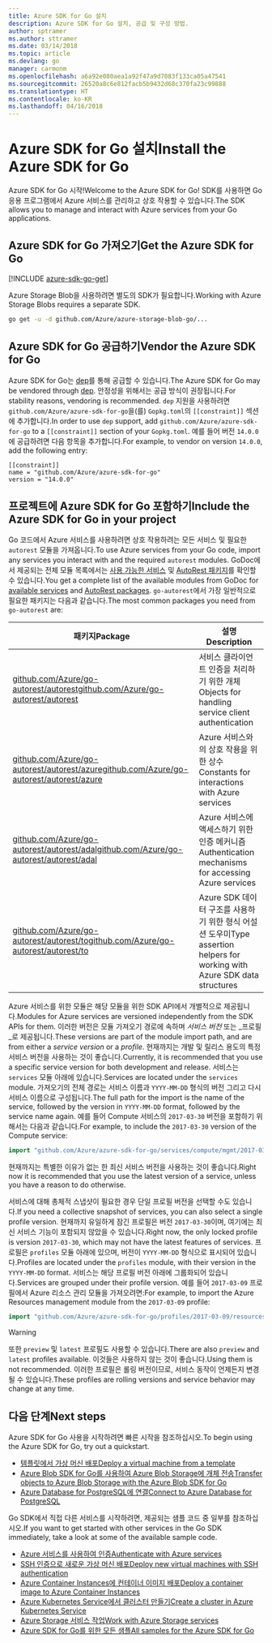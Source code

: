 ```yaml
---
title: Azure SDK for Go 설치
description: Azure SDK for Go 설치, 공급 및 구성 방법.
author: sptramer
ms.author: sttramer
ms.date: 03/14/2018
ms.topic: article
ms.devlang: go
manager: carmonm
ms.openlocfilehash: a6a92e080aea1a92f47a9d7083f133ca05a47541
ms.sourcegitcommit: 26520a8c6e812facb5b9432d68c370fa23c99888
ms.translationtype: HT
ms.contentlocale: ko-KR
ms.lasthandoff: 04/16/2018
---
```

# <a name="install-the-azure-sdk-for-go"></a><span data-ttu-id="ecf69-103">Azure SDK for Go 설치</span><span class="sxs-lookup"><span data-stu-id="ecf69-103">Install the Azure SDK for Go</span></span>

<span data-ttu-id="ecf69-104">Azure SDK for Go 시작!</span><span class="sxs-lookup"><span data-stu-id="ecf69-104">Welcome to the Azure SDK for Go!</span></span> <span data-ttu-id="ecf69-105">SDK를 사용하면 Go 응용 프로그램에서 Azure 서비스를 관리하고 상호 작용할 수 있습니다.</span><span class="sxs-lookup"><span data-stu-id="ecf69-105">The SDK allows you to manage and interact with Azure services from your Go applications.</span></span>

## <a name="get-the-azure-sdk-for-go"></a><span data-ttu-id="ecf69-106">Azure SDK for Go 가져오기</span><span class="sxs-lookup"><span data-stu-id="ecf69-106">Get the Azure SDK for Go</span></span>

[!INCLUDE [azure-sdk-go-get](includes/azure-sdk-go-get.md)]

<span data-ttu-id="ecf69-107">Azure Storage Blob을 사용하려면 별도의 SDK가 필요합니다.</span><span class="sxs-lookup"><span data-stu-id="ecf69-107">Working with Azure Storage Blobs requires a separate SDK.</span></span>

```bash
go get -u -d github.com/Azure/azure-storage-blob-go/...
```

## <a name="vendor-the-azure-sdk-for-go"></a><span data-ttu-id="ecf69-108">Azure SDK for Go 공급하기</span><span class="sxs-lookup"><span data-stu-id="ecf69-108">Vendor the Azure SDK for Go</span></span>

<span data-ttu-id="ecf69-109">Azure SDK for Go는 [dep](https://github.com/golang/dep)를 통해 공급할 수 있습니다.</span><span class="sxs-lookup"><span data-stu-id="ecf69-109">The Azure SDK for Go may be vendored through [dep](https://github.com/golang/dep).</span></span> <span data-ttu-id="ecf69-110">안정성을 위해서는 공급 방식이 권장됩니다.</span><span class="sxs-lookup"><span data-stu-id="ecf69-110">For stability reasons, vendoring is recommended.</span></span> <span data-ttu-id="ecf69-111">`dep` 지원을 사용하려면 `github.com/Azure/azure-sdk-for-go`을(를) `Gopkg.toml`의 `[[constraint]]` 섹션에 추가합니다.</span><span class="sxs-lookup"><span data-stu-id="ecf69-111">In order to use `dep` support, add `github.com/Azure/azure-sdk-for-go` to a `[[constraint]]` section of your `Gopkg.toml`.</span></span> <span data-ttu-id="ecf69-112">예를 들어 버전 `14.0.0`에 공급하려면 다음 항목을 추가합니다.</span><span class="sxs-lookup"><span data-stu-id="ecf69-112">For example, to vendor on version `14.0.0`, add the following entry:</span></span>

```
[[constraint]]
name = "github.com/Azure/azure-sdk-for-go"
version = "14.0.0"
```

## <a name="include-the-azure-sdk-for-go-in-your-project"></a><span data-ttu-id="ecf69-113">프로젝트에 Azure SDK for Go 포함하기</span><span class="sxs-lookup"><span data-stu-id="ecf69-113">Include the Azure SDK for Go in your project</span></span>

<span data-ttu-id="ecf69-114">Go 코드에서 Azure 서비스를 사용하려면 상호 작용하려는 모든 서비스 및 필요한 `autorest` 모듈을 가져옵니다.</span><span class="sxs-lookup"><span data-stu-id="ecf69-114">To use Azure services from your Go code, import any services you interact with and the required `autorest` modules.</span></span>
<span data-ttu-id="ecf69-115">GoDoc에서 제공되는 전체 모듈 목록에서는 [사용 가능한 서비스](https://godoc.org/github.com/Azure/azure-sdk-for-go) 및 [AutoRest 패키지](https://godoc.org/github.com/Azure/go-autorest)를 확인할 수 있습니다.</span><span class="sxs-lookup"><span data-stu-id="ecf69-115">You get a complete list of the available modules from GoDoc for [available services](https://godoc.org/github.com/Azure/azure-sdk-for-go) and [AutoRest packages](https://godoc.org/github.com/Azure/go-autorest).</span></span> <span data-ttu-id="ecf69-116">`go-autorest`에서 가장 일반적으로 필요한 패키지는 다음과 같습니다.</span><span class="sxs-lookup"><span data-stu-id="ecf69-116">The most common packages you need from `go-autorest` are:</span></span>

| <span data-ttu-id="ecf69-117">패키지</span><span class="sxs-lookup"><span data-stu-id="ecf69-117">Package</span></span> | <span data-ttu-id="ecf69-118">설명</span><span class="sxs-lookup"><span data-stu-id="ecf69-118">Description</span></span> |
|---------|-------------|
| <span data-ttu-id="ecf69-119">[github.com/Azure/go-autorest/autorest][autorest]</span><span class="sxs-lookup"><span data-stu-id="ecf69-119">[github.com/Azure/go-autorest/autorest][autorest]</span></span> | <span data-ttu-id="ecf69-120">서비스 클라이언트 인증을 처리하기 위한 개체</span><span class="sxs-lookup"><span data-stu-id="ecf69-120">Objects for handling service client authentication</span></span> |
| <span data-ttu-id="ecf69-121">[github.com/Azure/go-autorest/autorest/azure][autorest/azure]</span><span class="sxs-lookup"><span data-stu-id="ecf69-121">[github.com/Azure/go-autorest/autorest/azure][autorest/azure]</span></span> | <span data-ttu-id="ecf69-122">Azure 서비스와의 상호 작용을 위한 상수</span><span class="sxs-lookup"><span data-stu-id="ecf69-122">Constants for interactions with Azure services</span></span> |
| <span data-ttu-id="ecf69-123">[github.com/Azure/go-autorest/autorest/adal][autorest/adal]</span><span class="sxs-lookup"><span data-stu-id="ecf69-123">[github.com/Azure/go-autorest/autorest/adal][autorest/adal]</span></span> | <span data-ttu-id="ecf69-124">Azure 서비스에 액세스하기 위한 인증 메커니즘</span><span class="sxs-lookup"><span data-stu-id="ecf69-124">Authentication mechanisms for accessing Azure services</span></span> |
| <span data-ttu-id="ecf69-125">[github.com/Azure/go-autorest/autorest/to][autorest/to]</span><span class="sxs-lookup"><span data-stu-id="ecf69-125">[github.com/Azure/go-autorest/autorest/to][autorest/to]</span></span> | <span data-ttu-id="ecf69-126">Azure SDK 데이터 구조를 사용하기 위한 형식 어설션 도우미</span><span class="sxs-lookup"><span data-stu-id="ecf69-126">Type assertion helpers for working with Azure SDK data structures</span></span> |

[autorest]: https://godoc.org/github.com/Azure/go-autorest/autorest
[autorest/azure]: https://godoc.org/github.com/Azure/go-autorest/autorest/azure
[autorest/adal]: https://godoc.org/github.com/Azure/go-autorest/autorest/adal
[autorest/to]: https://godoc.org/github.com/Azure/go-autorest/autorest/to

<span data-ttu-id="ecf69-127">Azure 서비스를 위한 모듈은 해당 모듈을 위한 SDK API에서 개별적으로 제공됩니다.</span><span class="sxs-lookup"><span data-stu-id="ecf69-127">Modules for Azure services are versioned independently from the SDK APIs for them.</span></span> <span data-ttu-id="ecf69-128">이러한 버전은 모듈 가져오기 경로에 속하며 _서비스 버전_ 또는 _프로필_로 제공됩니다.</span><span class="sxs-lookup"><span data-stu-id="ecf69-128">These versions are part of the module import path, and are from either a _service version_ or a _profile_.</span></span> <span data-ttu-id="ecf69-129">현재까지는 개발 및 릴리스 용도의 특정 서비스 버전을 사용하는 것이 좋습니다.</span><span class="sxs-lookup"><span data-stu-id="ecf69-129">Currently, it is recommended that you use a specific service version for both development and release.</span></span> <span data-ttu-id="ecf69-130">서비스는 `services` 모듈 아래에 있습니다.</span><span class="sxs-lookup"><span data-stu-id="ecf69-130">Services are located under the `services` module.</span></span> <span data-ttu-id="ecf69-131">가져오기의 전체 경로는 서비스 이름과 `YYYY-MM-DD` 형식의 버전 그리고 다시 서비스 이름으로 구성됩니다.</span><span class="sxs-lookup"><span data-stu-id="ecf69-131">The full path for the import is the name of the service, followed by the version in `YYYY-MM-DD` format, followed by the service name again.</span></span> <span data-ttu-id="ecf69-132">예를 들어 Compute 서비스의 `2017-03-30` 버전을 포함하기 위해서는 다음과 같습니다.</span><span class="sxs-lookup"><span data-stu-id="ecf69-132">For example, to include the `2017-03-30` version of the Compute service:</span></span>

```go
import "github.com/Azure/azure-sdk-for-go/services/compute/mgmt/2017-03-30/compute"
```

<span data-ttu-id="ecf69-133">현재까지는 특별한 이유가 없는 한 최신 서비스 버전을 사용하는 것이 좋습니다.</span><span class="sxs-lookup"><span data-stu-id="ecf69-133">Right now it is recommended that you use the latest version of a service, unless you have a reason to do otherwise.</span></span>

<span data-ttu-id="ecf69-134">서비스에 대해 총체적 스냅샷이 필요한 경우 단일 프로필 버전을 선택할 수도 있습니다.</span><span class="sxs-lookup"><span data-stu-id="ecf69-134">If you need a collective snapshot of services, you can also select a single profile version.</span></span> <span data-ttu-id="ecf69-135">현재까지 유일하게 잠긴 프로필은 버전 `2017-03-30`이며, 여기에는 최신 서비스 기능이 포함되지 않았을 수 있습니다.</span><span class="sxs-lookup"><span data-stu-id="ecf69-135">Right now, the only locked profile is version `2017-03-30`, which may not have the latest features of services.</span></span> <span data-ttu-id="ecf69-136">프로필은 `profiles` 모듈 아래에 있으며, 버전이 `YYYY-MM-DD` 형식으로 표시되어 있습니다.</span><span class="sxs-lookup"><span data-stu-id="ecf69-136">Profiles are located under the `profiles` module, with their version in the `YYYY-MM-DD` format.</span></span> <span data-ttu-id="ecf69-137">서비스는 해당 프로필 버전 아래에 그룹화되어 있습니다.</span><span class="sxs-lookup"><span data-stu-id="ecf69-137">Services are grouped under their profile version.</span></span> <span data-ttu-id="ecf69-138">예를 들어 `2017-03-09` 프로필에서 Azure 리소스 관리 모듈을 가져오려면:</span><span class="sxs-lookup"><span data-stu-id="ecf69-138">For example, to import the Azure Resources management module from the `2017-03-09` profile:</span></span>

```go
import "github.com/Azure/azure-sdk-for-go/profiles/2017-03-09/resources/mgmt/resources"
```

> [!WARNING]
> <span data-ttu-id="ecf69-139">또한 `preview` 및 `latest` 프로필도 사용할 수 있습니다.</span><span class="sxs-lookup"><span data-stu-id="ecf69-139">There are also `preview` and `latest` profiles available.</span></span> <span data-ttu-id="ecf69-140">이것들은 사용하지 않는 것이 좋습니다.</span><span class="sxs-lookup"><span data-stu-id="ecf69-140">Using them is not recommended.</span></span> <span data-ttu-id="ecf69-141">이러한 프로필은 롤링 버전이므로, 서비스 동작이 언제든지 변경될 수 있습니다.</span><span class="sxs-lookup"><span data-stu-id="ecf69-141">These profiles are rolling versions and service behavior may change at any time.</span></span>

## <a name="next-steps"></a><span data-ttu-id="ecf69-142">다음 단계</span><span class="sxs-lookup"><span data-stu-id="ecf69-142">Next steps</span></span>

<span data-ttu-id="ecf69-143">Azure SDK for Go 사용을 시작하려면 빠른 시작을 참조하십시오.</span><span class="sxs-lookup"><span data-stu-id="ecf69-143">To begin using the Azure SDK for Go, try out a quickstart.</span></span>

* [<span data-ttu-id="ecf69-144">템플릿에서 가상 머신 배포</span><span class="sxs-lookup"><span data-stu-id="ecf69-144">Deploy a virtual machine from a template</span></span>](azure-sdk-go-qs-vm.md)
* [<span data-ttu-id="ecf69-145">Azure Blob SDK for Go를 사용하여 Azure Blob Storage에 개체 전송</span><span class="sxs-lookup"><span data-stu-id="ecf69-145">Transfer objects to Azure Blob Storage with the Azure Blob SDK for Go</span></span>](/azure/storage/blobs/storage-quickstart-blobs-go?toc=%2fgo%2fazure%2ftoc.json)
* [<span data-ttu-id="ecf69-146">Azure Database for PostgreSQL에 연결</span><span class="sxs-lookup"><span data-stu-id="ecf69-146">Connect to Azure Database for PostgreSQL</span></span>](/azure/postgresql/connect-go?toc=%2fgo%2fazure%2ftoc.json)

<span data-ttu-id="ecf69-147">Go SDK에서 직접 다른 서비스를 시작하려면, 제공되는 샘플 코드 중 일부를 참조하십시오.</span><span class="sxs-lookup"><span data-stu-id="ecf69-147">If you want to get started with other services in the Go SDK immediately, take a look at some of the available sample code.</span></span>

* [<span data-ttu-id="ecf69-148">Azure 서비스를 사용하여 인증</span><span class="sxs-lookup"><span data-stu-id="ecf69-148">Authenticate with Azure services</span></span>](https://github.com/Azure-Samples/azure-sdk-for-go-samples/tree/master/iam)
* [<span data-ttu-id="ecf69-149">SSH 인증으로 새로운 가상 머신 배포</span><span class="sxs-lookup"><span data-stu-id="ecf69-149">Deploy new virtual machines with SSH authentication</span></span>](https://github.com/Azure-Samples/azure-sdk-for-go-samples/tree/master/compute)
* [<span data-ttu-id="ecf69-150">Azure Container Instances에 컨테이너 이미지 배포</span><span class="sxs-lookup"><span data-stu-id="ecf69-150">Deploy a container image to Azure Container Instances</span></span>](https://github.com/Azure-Samples/azure-sdk-for-go-samples/tree/master/containerinstance)
* [<span data-ttu-id="ecf69-151">Azure Kubernetes Service에서 클러스터 만들기</span><span class="sxs-lookup"><span data-stu-id="ecf69-151">Create a cluster in Azure Kubernetes Service</span></span>](https://github.com/Azure-Samples/azure-sdk-for-go-samples/tree/master/containerservice)
* [<span data-ttu-id="ecf69-152">Azure Storage 서비스 작업</span><span class="sxs-lookup"><span data-stu-id="ecf69-152">Work with Azure Storage services</span></span>](https://github.com/Azure-Samples/azure-sdk-for-go-samples/tree/master/storage)
* [<span data-ttu-id="ecf69-153">Azure SDK for Go를 위한 모든 샘플</span><span class="sxs-lookup"><span data-stu-id="ecf69-153">All samples for the Azure SDK for Go</span></span>](https://github.com/azure-samples/azure-sdk-for-go-samples)
